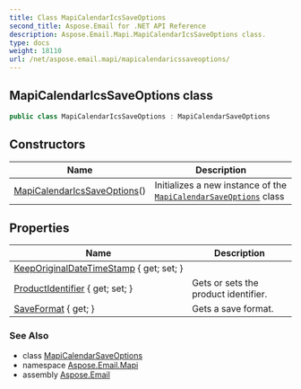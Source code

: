 ```yaml
---
title: Class MapiCalendarIcsSaveOptions
second_title: Aspose.Email for .NET API Reference
description: Aspose.Email.Mapi.MapiCalendarIcsSaveOptions class. 
type: docs
weight: 18110
url: /net/aspose.email.mapi/mapicalendaricssaveoptions/
---
```

## MapiCalendarIcsSaveOptions class

```csharp
public class MapiCalendarIcsSaveOptions : MapiCalendarSaveOptions
```

## Constructors

| Name | Description |
| --- | --- |
| [MapiCalendarIcsSaveOptions](mapicalendaricssaveoptions/)() | Initializes a new instance of the [`MapiCalendarSaveOptions`](../mapicalendarsaveoptions/) class |

## Properties

| Name | Description |
| --- | --- |
| [KeepOriginalDateTimeStamp](../../aspose.email.mapi/mapicalendaricssaveoptions/keeporiginaldatetimestamp/) { get; set; } |  |
| [ProductIdentifier](../../aspose.email.mapi/mapicalendaricssaveoptions/productidentifier/) { get; set; } | Gets or sets the product identifier. |
| [SaveFormat](../../aspose.email.mapi/mapicalendarsaveoptions/saveformat/) { get; } | Gets a save format. |

### See Also

* class [MapiCalendarSaveOptions](../mapicalendarsaveoptions/)
* namespace [Aspose.Email.Mapi](../../aspose.email.mapi/)
* assembly [Aspose.Email](../../)


